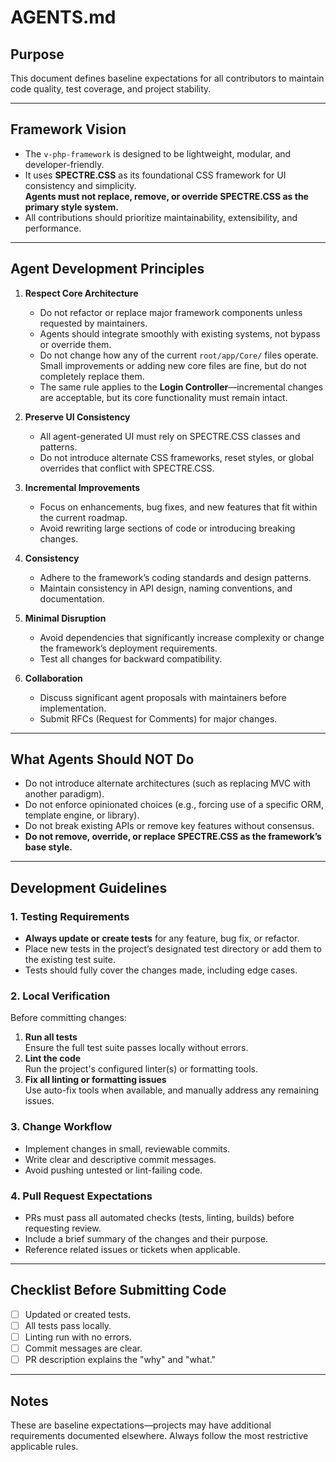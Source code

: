 # AGENTS.md

## Purpose
This document defines baseline expectations for all contributors to maintain code quality, test coverage, and project stability.

---

## Framework Vision
- The `v-php-framework` is designed to be lightweight, modular, and developer-friendly.
- It uses **SPECTRE.CSS** as its foundational CSS framework for UI consistency and simplicity.  
  **Agents must not replace, remove, or override SPECTRE.CSS as the primary style system.**
- All contributions should prioritize maintainability, extensibility, and performance.

---

## Agent Development Principles
1. **Respect Core Architecture**
   - Do not refactor or replace major framework components unless requested by maintainers.
   - Agents should integrate smoothly with existing systems, not bypass or override them.
   - Do not change how any of the current `root/app/Core/` files operate.  
     Small improvements or adding new core files are fine, but do not completely replace them.
   - The same rule applies to the **Login Controller**—incremental changes are acceptable, but its core functionality must remain intact.

2. **Preserve UI Consistency**
   - All agent-generated UI must rely on SPECTRE.CSS classes and patterns.
   - Do not introduce alternate CSS frameworks, reset styles, or global overrides that conflict with SPECTRE.CSS.

3. **Incremental Improvements**
   - Focus on enhancements, bug fixes, and new features that fit within the current roadmap.
   - Avoid rewriting large sections of code or introducing breaking changes.

4. **Consistency**
   - Adhere to the framework’s coding standards and design patterns.
   - Maintain consistency in API design, naming conventions, and documentation.

5. **Minimal Disruption**
   - Avoid dependencies that significantly increase complexity or change the framework’s deployment requirements.
   - Test all changes for backward compatibility.

6. **Collaboration**
   - Discuss significant agent proposals with maintainers before implementation.
   - Submit RFCs (Request for Comments) for major changes.

---

## What Agents Should NOT Do
- Do not introduce alternate architectures (such as replacing MVC with another paradigm).
- Do not enforce opinionated choices (e.g., forcing use of a specific ORM, template engine, or library).
- Do not break existing APIs or remove key features without consensus.
- **Do not remove, override, or replace SPECTRE.CSS as the framework’s base style.**

---

## Development Guidelines

### 1. Testing Requirements
- **Always update or create tests** for any feature, bug fix, or refactor.
- Place new tests in the project’s designated test directory or add them to the existing test suite.
- Tests should fully cover the changes made, including edge cases.

### 2. Local Verification
Before committing changes:
1. **Run all tests**  
   Ensure the full test suite passes locally without errors.
2. **Lint the code**  
   Run the project's configured linter(s) or formatting tools.
3. **Fix all linting or formatting issues**  
   Use auto-fix tools when available, and manually address any remaining issues.

### 3. Change Workflow
- Implement changes in small, reviewable commits.
- Write clear and descriptive commit messages.
- Avoid pushing untested or lint-failing code.

### 4. Pull Request Expectations
- PRs must pass all automated checks (tests, linting, builds) before requesting review.
- Include a brief summary of the changes and their purpose.
- Reference related issues or tickets when applicable.

---

## Checklist Before Submitting Code
- [ ] Updated or created tests.
- [ ] All tests pass locally.
- [ ] Linting run with no errors.
- [ ] Commit messages are clear.
- [ ] PR description explains the "why" and "what."

---

## Notes
These are baseline expectations—projects may have additional requirements documented elsewhere. Always follow the most restrictive applicable rules.
